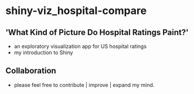 # shiny-viz_hospital-compare

## 'What Kind of Picture Do Hospital Ratings Paint?'

* an exploratory visualization app for US hospital ratings
* my introduction to Shiny

## Collaboration
* please feel free to contribute | improve | expand my mind.
